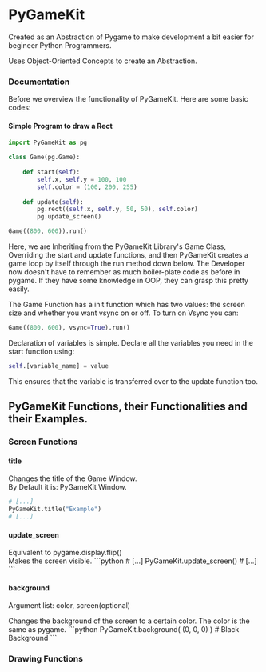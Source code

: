 # PyGameKit

<p> Created as an Abstraction of Pygame to make development a bit easier for begineer Python Programmers. </p>
<p> Uses Object-Oriented Concepts to create an Abstraction. </p>

<h3> Documentation </h3>
<p> Before we overview the functionality of PyGameKit. Here are some basic codes: </p>
<h4> Simple Program to draw a Rect </h4>

```python
import PyGameKit as pg

class Game(pg.Game):
    
    def start(self):
        self.x, self.y = 100, 100
        self.color = (100, 200, 255)
    
    def update(self):
        pg.rect((self.x, self.y, 50, 50), self.color)
        pg.update_screen()

Game((800, 600)).run()
```

<p> Here, we are Inheriting from the PyGameKit Library's Game Class, Overriding the start and update functions, and then
PyGameKit creates a game loop by itself through the run method down below. The Developer now doesn't have to remember
as much boiler-plate code as before in pygame. If they have some knowledge in OOP, they can grasp this pretty easily. </p>

<p> The Game Function has a init function which has two values: the screen size and whether you want vsync on or off. To
turn on Vsync you can: </p>

```python
Game((800, 600), vsync=True).run()
```

<p> Declaration of variables is simple. Declare all the variables you need in the start function using: </p>

```python
self.[variable_name] = value
```

<p> This ensures that the variable is transferred over to the update function too. </p>

<h2> PyGameKit Functions, their Functionalities and their Examples. </h3>
<h3> Screen Functions </h3> 
<h4> title </h4> Changes the title of the Game Window. <br>By Default it is: PyGameKit Window.

```python
# [...]
PyGameKit.title("Example")
# [...]
```
<h4> update_screen </h4> Equivalent to pygame.display.flip() <br> Makes the screen visible.
```python
# [...]
PyGameKit.update_screen()
# [...]
```
<h4> background </h4>
<p> Argument list: color, screen(optional) </p>
Changes the background of the screen to a certain color. The color is the same as pygame.
```python
PyGameKit.background( (0, 0, 0) ) # Black Background
```

<h3> Drawing Functions </h3>